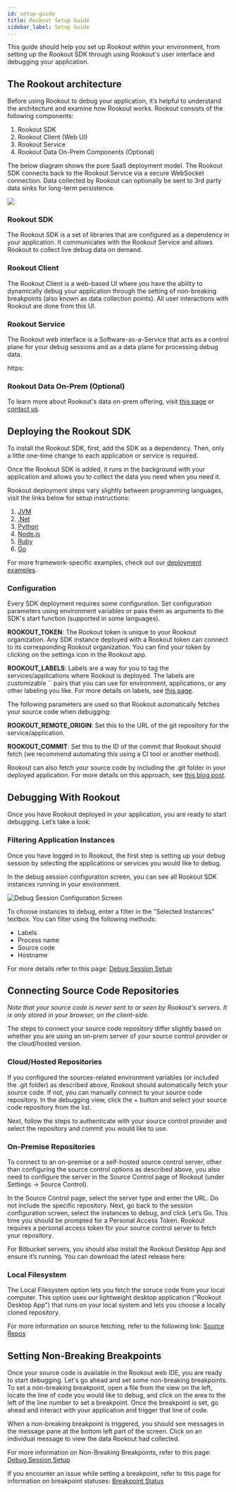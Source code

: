 ```yaml
---
id: setup-guide
title: Rookout Setup Guide
sidebar_label: Setup Guide
---
```

This guide should help you set up Rookout within your environment, from setting up the Rookout SDK through using Rookout's user interface and debugging your application.

## The Rookout architecture

Before using Rookout to debug your application, it’s helpful to understand the architecture and examine how Rookout works. Rookout consists of the following components:

1.  Rookout SDK
2.  Rookout Client (Web UI)
3.  Rookout Service
4.  Rookout Data On-Prem Components (Optional)

The below diagram shows the pure SaaS deployment model. The Rookout SDK connects back to the Rookout Service via a secure WebSocket connection. Data collected by Rookout can optionally be sent to 3rd party data sinks for long-term persistence.

<img src="/img/screenshots/setup_guide_arch.jpg" />

### Rookout SDK

The Rookout SDK is a set of libraries that are configured as a dependency in your application. It communicates with the Rookout Service and allows Rookout to collect live debug data on demand.

### Rookout Client

The Rookout Client is a web-based UI where you have the ability to dynamically debug your application through the setting of non-breaking breakpoints (also known as data collection points). All user interactions with Rookout are done from this UI.

### Rookout Service

The Rookout web interface is a Software-as-a-Service that acts as a control plane for your debug sessions and as a data plane for processing debug data.

https:

### Rookout Data On-Prem (Optional)

To learn more about Rookout's data on-prem offering, visit [this page](dop-intro.md) or [contact us](https://rookout.com/contact).

## Deploying the Rookout SDK

To install the Rookout SDK, first, add the SDK as a dependency. Then, only a little one-time change to each application or service is required.

Once the Rookout SDK is added, it runs in the background with your application and allows you to collect the data you need when you need it.

Rookout deployment steps vary slightly between programming languages, visit the links below for setup instructions:

1.  [JVM](jvm-setup.mdx)
2.  [.Net](dotnet-setup.mdx)
3.  [Python](python-setup.mdx)
4.  [Node.js](node-setup.mdx)
5.  [Ruby](ruby-setup.mdx)
6.  [Go](go-setup.md)

For more framework-specific examples, check out our [deployment examples](deployment-examples.md).

### Configuration

Every SDK deployment requires some configuration. Set configuration parameters using environment variables or pass them as arguments to the SDK's start function (supported in some languages).

**ROOKOUT_TOKEN**: The Rookout token is unique to your Rookout organization. Any SDK instance deployed with a Rookout token can connect to its corresponding Rookout organization. You can find your token by clicking on the settings icon in the Rookout app.

**ROOKOUT_LABELS**: Labels are a way for you to tag the services/applications where Rookout is deployed. The labels are customizable `` pairs that you can use for environment, applications, or any other labeling you like. For more details on labels, see [this page](projects-labels.md).

The following parameters are used so that Rookout automatically fetches your source code when debugging:

**ROOKOUT_REMOTE_ORIGIN**: Set this to the URL of the git repository for the service/application.

**ROOKOUT_COMMIT**: Set this to the ID of the commit that Rookout should fetch (we recommend automating this using a CI tool or another method).

Rookout can also fetch your source code by including the .git folder in your deployed application. For more details on this approach, see [this blog post](https://www.rookout.com/blog/embedding-source-code-version-information-in-docker-images).

## Debugging With Rookout

Once you have Rookout deployed in your application, you are ready to start debugging. Let’s take a look:

### Filtering Application Instances

Once you have logged in to Rookout, the first step is setting up your debug session by selecting the applications or services you would like to debug.

In the debug session configuration screen, you can see all Rookout SDK instances running in your environment. 

![Debug Session Configuration Screen](/img/screenshots/setup_guide_filters.jpg)

To choose instances to debug, enter a filter in the "Selected Instances" textbox. You can filter using the following methods:

-   Labels
-   Process name
-   Source code
-   Hostname

For more details refer to this page: [Debug Session Setup](debug-session-setup.md)

## Connecting Source Code Repositories

_Note that your source code is never sent to or seen by Rookout's servers. It is only stored in your browser, on the client-side._

The steps to connect your source code repository differ slightly based on whether you are using an on-prem server of your source control provider or the cloud/hosted version.

### Cloud/Hosted Repositories

If you configured the sources-related environment variables (or included the .git folder) as described above, Rookout should automatically fetch your source code. If not, you can manually connect to your source code repository. In the debugging view, click the + button and select your source code repository from the list.



 Next, follow the steps to authenticate with your source control provider and select the repository and commit you would like to use.

### On-Premise Repositories

To connect to an on-premise or a self-hosted source control server, other than configuring the source control options as described above, you also need to configure the server in the Source Control page of Rookout (under Settings -&gt; Source Control).



In the Source Control page, select the server type and enter the URL. Do not include the specific repository. Next, go back to the session configuration screen, select the instances to debug, and click Let’s Go. This time you should be prompted for a Personal Access Token. Rookout requires a personal access token for your source control server to fetch your repository.

For Bitbucket servers, you should also install the Rookout Desktop App and ensure it’s running. You can download the latest release here: 

### Local Filesystem

The Local Filesystem option lets you fetch the soruce code from your local computer. This option uses our lightweight desktop application ("Rookout Desktop App") that runs on your local system and lets you choose a locally cloned repository.



For more information on source fetching, refer to the following link: [Source Repos](source-repos.md)

## Setting Non-Breaking Breakpoints

Once your source code is available in the Rookout web IDE, you are ready to start debugging. Let's go ahead and set some non-breaking breakpoints.
To set a non-breaking breakpoint, open a file from the view on the left, locate the line of code you would like to debug, and click on the area to the left of the line number to set a breakpoint. Once the breakpoint is set, go ahead and interact with your application and trigger that line of code.

When a non-breaking breakpoint is triggered, you should see messages in the message pane at the bottom left part of the screen. Click on an individual message to view the data Rookout had collected.

For more information on Non-Breaking Breakpoints, refer to this page: [Debug Session Setup](debug-session-setup.md)

If you encounter an issue while setting a breakpoint, refer to this page for information on breakpoint statuses: [Breakpoint Status](breakpoints-status.md)
